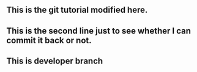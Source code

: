 ## This is the git tutorial modified here.
## This is the second line just to see whether I can commit it back or not.
## This is developer branch